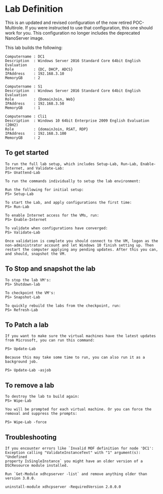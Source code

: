 # Lab Definition

This is an updated and revised configuration of the now retired POC-Multirole.
If you were instructed to use that configuration, this one should work for you.
This configuration no longer includes the deprecated NanoServer image.

This lab builds the following:

    Computername : DC1
    Description  : Windows Server 2016 Standard Core 64bit English Evaluation
    Role         : {DC, DHCP, ADCS}
    IPAddress    : 192.168.3.10
    MemoryGB     : 2

    Computername : S1
    Description  : Windows Server 2016 Standard Core 64bit English Evaluation
    Role         : {DomainJoin, Web}
    IPAddress    : 192.168.3.50
    MemoryGB     : 1

    Computername : Cli1
    Description  : Windows 10 64bit Enterprise 2009 English Evaluation (20H2)
    Role         : {domainJoin, RSAT, RDP}
    IPAddress    : 192.168.3.100
    MemoryGB     : 2

## To get started

    To run the full lab setup, which includes Setup-Lab, Run-Lab, Enable-Internet, and Validate-Lab:
    PS> Unattend-Lab

    To run the commands individually to setup the lab environment:

    Run the following for initial setup:
    PS> Setup-Lab

    To start the Lab, and apply configurations the first time:
    PS> Run-Lab

    To enable Internet access for the VMs, run:
    PS> Enable-Internet

    To validate when configurations have converged:
    PS> Validate-Lab

    Once validation is complete you should connect to the VM, logon as the non-administrator account and let Windows 10 finish setting up. Then restart the computer applying any pending updates. After this you can, and should, snapshot the VM.

## To Stop and snapshot the lab

    To stop the lab VM's:
    PS> Shutdown-lab

    To checkpoint the VM's:
    PS> Snapshot-Lab

    To quickly rebuild the labs from the checkpoint, run:
    PS> Refresh-Lab

## To Patch a lab

    If you want to make sure the virtual machines have the latest updates from Microsoft, you can run this command:

    PS> Update-Lab

    Because this may take some time to run, you can also run it as a background job.

    PS> Update-Lab -asjob

## To remove a lab

    To destroy the lab to build again:
    PS> Wipe-Lab

    You will be prompted for each virtual machine. Or you can force the removal and suppress the prompts:

    PS> Wipe-Lab -force

## Troubleshooting

    If you encounter errors like `Invalid MOF definition for node 'DC1': Exception calling "ValidateInstanceText" with "1" argument(s): "Undefined
    property IsSingleInstance` you might have an older version of a DSCResource module installed.

    Run `Get-Module xdhcpserver -list` and remove anything older than version 3.0.0.

    uninstall-module xdhcpserver -RequiredVersion 2.0.0.0

